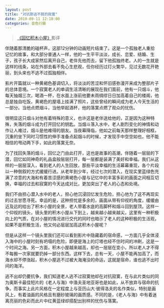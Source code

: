 ```yaml
---
layout: post
title: "对抗那逃不脱的寂寞"
date: 2010-09-11 12:18:00
categories: 音色行摄 
---
```


> [《回忆积木小屋》](http://movie.douban.com/subject/3560787/)影评

伴随着那清脆的碰杯声，这部12分钟的动画短片结束了。这是一个孤独老人重拾记忆的故事，和大部分普通人一样，他的一生平平淡淡，成长、恋爱、结婚、生子，孩子长大成家然后离开自己，老伴先他而去，留下他孤独终老。人的一生就是这样的线条，站在外部去看不免心生悲观，任你经历过灯火繁华，见过无数花开艳丽，到头来也不逃不过孤独相伴。

影片开篇就以一种黄褐色基调切入，将淡淡的苦涩和怀旧感弥漫开来成为整部片子的总体意境。一个寂寞老人的单调生活清晰的展现在我们面前，他有一只烟斗，他每天抽烟三次，喝酒一杯，在水面上涨前他要未雨绸缪日日加高着自己的楼阁，他总是独自吃饭，黄褐色的屋墙上挂满了照片，这些曾经的瞬间成为老人今天生活的一部分。当他点燃烟斗，当他举起酒杯，他的落寞点燃了观众的忧伤。

很明显这只烟斗对他有着特殊的意义，也许这是老伴送给他的，正是因为这种特殊，失落的烟斗成为打开回忆的钥匙。当烟斗落入水中，老人剧烈变化的神情和动作让人难过，烟斗是他难得的朋友。当夜幕降临，他如之前每天那样整理好相框，沉重的坐下同时习惯性的伸手准备点起烟斗的时候，才发现手中空空如也，他不能相信的甩动两下手，如此的落寞无奈。

为了找回失落的烟斗，回忆之门由此打开，这也是故事的高潮，伴随着一层层的下潜，回忆如同神奇的礼品盒般层层打开，每一层都是装满了美好和幸福。我们从这样的一层层深入，看到老人的人生回放，那些平淡幸福的生活幕幕重现，各个片段以一种倒叙的方式缓缓行进。从老年到少年，经过七次的潜入，在现实里蓝绿色充满了凉意的大海和有着苦涩感的黄褐色小屋与记忆中的丰富多彩的画面之间相互切换，幸福的过去和寂寞的今天达成对比，更加突出了老人的心态和处境。

我们不由担心潜入水中的老人，担心他沉浸回忆发生危险，担心他为了这不再现实的过去甘愿寻死。幸运的是，这种担忧是多余的，画面从带有仰视的角度，缓缓由近及远的给出了积木小屋的全景，老人带着水底的高脚杯和烟斗回到屋顶。这样一个仰视的镜头，镜头里的积木小屋从下到上，越来越小越来越尖，这里有一种积极向上的气质，在对小屋的情况进行交代的同时也暗示了老人的这种积极的生活观，如果不是积极生活，他又何必层层加高这积木小屋呢？

但是从这样一个镜头里我们还可以看到影片中隐藏着的宿命感，一方面几乎全体浸入海中的小屋时刻有坍塌的危险，即便是海上的灯塔也经不住时间的冲刷，这是一个时间之海。另一方面，积木小屋越来越高，却也一层层在变小，所以老人才不得不每搬一次家就要扔掉一部分东西。这样下去，总有一天，小屋不能再加高了，而海水却不停涨起，积木小屋逃不过被大海淹没的命运，这就是宿命，谁也逃不出时间的海洋。

逃不出却仍要抗争，我们知道老人逃不过寂寞他却在对抗寂寞，在与此片类似的同为奥斯卡最佳短片的《老人与海》中渔夫圣地亚哥也是如此，从不放弃与宿命的抗争。而事实上此片风格在一定程度上与亚历山大·彼得洛夫的名作类似，特别是画风上，有着油画的风格且有磨砂玻璃的画质感。不同的是，《老人与海》中有着迷离亮丽的色彩而此片中红黄蓝绿却搭配出别样的忧伤与落寞。